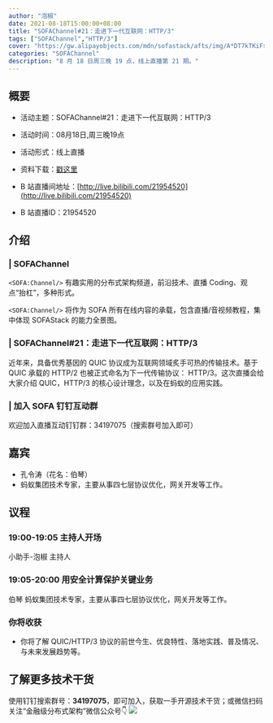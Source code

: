 ```yaml
---
author: "泡椒"
date: 2021-08-18T15:00:00+08:00
title: "SOFAChannel#21：走进下一代互联网：HTTP/3"
tags: ["SOFAChannel","HTTP/3"]
cover: "https://gw.alipayobjects.com/mdn/sofastack/afts/img/A*DT7kTKiFseUAAAAAAAAAAAAAARQnAQ"
categories: "SOFAChannel"
description: "8 月 18 日周三晚 19 点，线上直播第 21 期。"
---
```


## 概要

- 活动主题：SOFAChannel#21：走进下一代互联网：HTTP/3

- 活动时间：08月18日,周三晚19点

- 活动形式：线上直播

- 资料下载：[戳这里](https://gw.alipayobjects.com/os/bmw-prod/8868615c-0052-4c4d-9bbc-db3d103a43f4.pdf)

- B 站直播间地址：[http://live.bilibili.com/21954520](http://live.bilibili.com/21954520)

- B 站直播ID：21954520

## 介绍

### | SOFAChannel

`<SOFA:Channel/>` 有趣实用的分布式架构频道，前沿技术、直播 Coding、观点“抬杠”，多种形式。

`<SOFA:Channel/>` 将作为 SOFA 所有在线内容的承载，包含直播/音视频教程，集中体现 SOFAStack 的能力全景图。

### | SOFAChannel#21：走进下一代互联网：HTTP/3

近年来，具备优秀基因的 QUIC 协议成为互联网领域炙手可热的传输技术。基于 QUIC 承载的 HTTP/2 也被正式命名为下一代传输协议： HTTP/3。这次直播会给大家介绍 QUIC，HTTP/3 的核心设计理念，以及在蚂蚁的应用实践。​

### | 加入 SOFA 钉钉互动群

欢迎加入直播互动钉钉群：34197075（搜索群号加入即可）

## 嘉宾

- 孔令涛（花名：伯琴）
- 蚂蚁集团技术专家，主要从事四七层协议优化，网关开发等工作。

## 议程

### 19:00-19:05  主持人开场

小助手-泡椒 主持人

### 19:05-20:00 用安全计算保护关键业务

伯琴 蚂蚁集团技术专家，主要从事四七层协议优化，网关开发等工作。

### 你将收获

- 你将了解 QUIC/HTTP/3 协议的前世今生、优良特性、落地实践、普及情况、与未来发展趋势等。

## 了解更多技术干货

使用钉钉搜索群号：**34197075**，即可加入，获取一手开源技术干货；或微信扫码关注“金融级分布式架构”微信公众号👇
![](https://gw.alipayobjects.com/mdn/sofastack/afts/img/A*5aK0RYuH9vgAAAAAAAAAAAAAARQnAQ)

